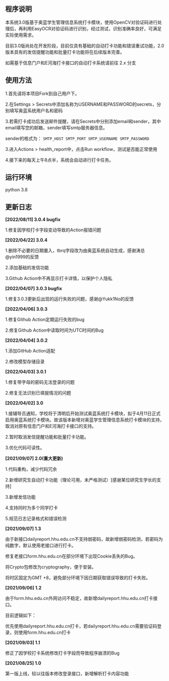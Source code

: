 ## 程序说明

本系统3.0版基于奥蓝学生管理信息系统打卡模块，使用OpenCV对验证码进行处理后，再利用EasyOCR对验证码进行识别，经过测试，识别准确率良好，可满足实际使用需求。

目前3.0版尚处在开发阶段，目前仅具有基础的自动打卡功能和错误重试功能，2.0版本具有的发信提醒功能和批量打卡功能将在后续版本完善。

如需基于信息门户和E河海打卡接口的自动打卡系统请前往 2.x 分支

## 使用方法
1.首先请将本项目Fork到自己用户下。

2.在Settings > Secrets中添加名称为USERNAME和PASSWORD的secrets，分别填写奥蓝系统用户名和密码

3.若需打卡成功后发送邮件提醒，请在Secrets中分别添加email和sender，其中email填写您的邮箱，sender填写smtp服务器信息。

sender的格式为： `SMTP_HOST SMTP_PORT SMTP_USERNAME SMTP_PASSWORD` 

3.进入Actions > health_report中，点击Run workflow，测试是否能正常使用

4.接下来的每天上午8点半，系统会自动进行打卡任务。

## 运行环境

python 3.8

## 更新日志
**[2022/08/11] 3.0.4 bugfix**

1.修复因学校打卡字段变动导致的Action报错问题

**[2022/04/22] 3.0.4**

1.删除不必要的日期置入，tbrq字段改为由奥蓝系统自动生成，感谢涛总@yin1999的反馈

2.添加基础的发信功能

3.Github Action中不再显示打卡详情，以保护个人隐私

**[2022/04/07] 3.0.3 bugfix**

1.修复3.0.3更新后出现的运行失败的问题，感谢@Yukk1No的反馈

**[2022/04/06] 3.0.3**

1.修复Github Action定期运行失败的bug

2.修复Github Action中读取时间为UTC时间的Bug

**[2022/04/04] 3.0.2**

1.添加GitHub Action适配

2.修改模型存储目录

**[2022/04/03] 3.0.1**

1.修复带字母的密码无法登录的问题

2.修复无法识别已填报情况的问题

**[2022/04/02] 3.0**

1.接辅导员通知，学校将于清明后开始测试奥蓝系统打卡模块，拟于4月11日正式启用奥蓝系统打卡模块。故该版本新增对奥蓝学生管理信息系统打卡模块的支持，取消对原有信息门户和E河海打卡接口的支持。

2.暂时取消发信提醒功能和批量打卡功能。

3.优化代码可读性。

**[2021/09/07] 2.0(重大更新)**

1.代码重构，减少代码冗余

2.新增研究生自动打卡功能（理论可用，未严格测试）[感谢某位研究生学长的支持]

3.新增发信功能

4.支持同时为多个同学打卡

5.规范日志记录格式和错误检测

**[2021/09/07] 1.3**

由于新接口dailyreport.hhu.edu.cn不支持弱密码，故新增弱密码检测，若密码为纯数字，默认使用老接口进行打卡。

修复老接口form.hhu.edu.cn在部分环境下出现Cookie丢失的Bug。

将Crypto包修改为cryptography，便于安装。

将时区固定为GMT +8，避免部分环境下因日期获取错误导致的打卡失败。

**[2021/09/06] 1.2**

由于form.hhu.edu.cn外网访问不稳定，故新增dailyreport.hhu.edu.cn打卡接口。

目前逻辑如下：

优先使用dailyreport.hhu.edu.cn打卡，若dailyreport.hhu.edu.cn需要验证码登录，则使用form.hhu.edu.cn打卡

**[2021/09/03] 1.1**

修正了因学校打卡系统修改打卡字段而导致程序崩溃的Bug

**[2021/08/25] 1.0**

第一版上线，较以往版本修改登录接口，新增解析打卡内容功能
